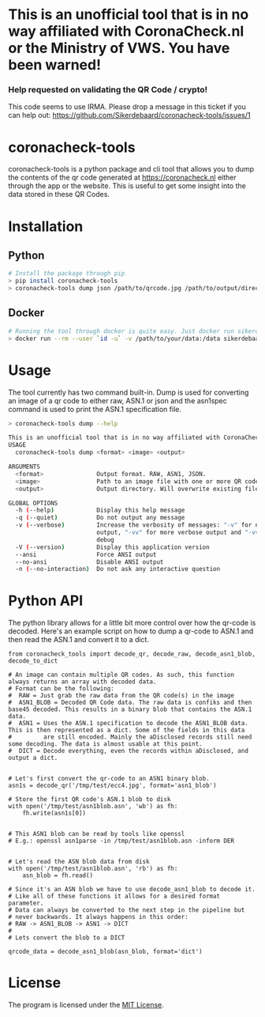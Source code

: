 # This is an unofficial tool that is in no way affiliated with CoronaCheck.nl or the Ministry of VWS. You have been warned!

### Help requested on validating the QR Code / crypto!
This code seems to use IRMA. Please drop a message in this ticket if you can help out: https://github.com/Sikerdebaard/coronacheck-tools/issues/1

# coronacheck-tools
coronacheck-tools is a python package and cli tool that allows you to dump the contents of the qr code generated at https://coronacheck.nl either through the app or the website. This is useful to get some insight into the data stored in these QR Codes.

# Installation


## Python

```bash
# Install the package through pip
> pip install coronacheck-tools
> coronacheck-tools dump json /path/to/qrcode.jpg /path/to/output/directory
```

## Docker
```bash
# Running the tool through docker is quite easy. Just docker run sikerdebaard/coronacheck-tools:1.0.0
> docker run --rm --user `id -u` -v /path/to/your/data:/data sikerdebaard/coronacheck-tools:latest dump json /data/qrcode.jpg /data
```
#

# Usage

The tool currently has two command built-in. Dump is used for converting an image of a qr code to either raw, ASN.1 or json and the asn1spec command is used to print the ASN.1 specification file.

```bash
> coronacheck-tools dump --help

This is an unofficial tool that is in no way affiliated with CoronaCheck.nl or the Ministry of VWS
USAGE
  coronacheck-tools dump <format> <image> <output>

ARGUMENTS
  <format>               Output format. RAW, ASN1, JSON.
  <image>                Path to an image file with one or more QR codes.
  <output>               Output directory. Will overwrite existing files.

GLOBAL OPTIONS
  -h (--help)            Display this help message
  -q (--quiet)           Do not output any message
  -v (--verbose)         Increase the verbosity of messages: "-v" for normal
                         output, "-vv" for more verbose output and "-vvv" for
                         debug
  -V (--version)         Display this application version
  --ansi                 Force ANSI output
  --no-ansi              Disable ANSI output
  -n (--no-interaction)  Do not ask any interactive question
```

# Python API
The python library allows for a little bit more control over how the qr-code is decoded. Here's an example script on how to dump a qr-code to ASN.1 and then read the ASN.1 and convert it to a dict.

```python3
from coronacheck_tools import decode_qr, decode_raw, decode_asn1_blob, decode_to_dict

# An image can contain multiple QR codes. As such, this function always returns an array with decoded data.
# Format can be the following:
#  RAW = Just grab the raw data from the QR code(s) in the image
#  ASN1_BLOB = Decoded QR Code data. The raw data is confiks and then base45 decoded. This results in a binary blob that contains the ASN.1 data.
#  ASN1 = Uses the ASN.1 specification to decode the ASN1_BLOB data. This is then represented as a dict. Some of the fields in this data
#         are still encoded. Mainly the aDisclosed records still need some decoding. The data is almost usable at this point.
#  DICT = Decode everything, even the records within aDisclosed, and output a dict.


# Let's first convert the qr-code to an ASN1 binary blob.
asn1s = decode_qr('/tmp/test/ecc4.jpg', format='asn1_blob')

# Store the first QR code's ASN.1 blob to disk
with open('/tmp/test/asn1blob.asn', 'wb') as fh:
    fh.write(asn1s[0])


# This ASN1 blob can be read by tools like openssl
# E.g.: openssl asn1parse -in /tmp/test/asn1blob.asn -inform DER


# Let's read the ASN blob data from disk
with open('/tmp/test/asn1blob.asn', 'rb') as fh:
    asn_blob = fh.read()

# Since it's an ASN blob we have to use decode_asn1_blob to decode it.
# Like all of these functions it allows for a desired format parameter.
# Data can always be converted to the next step in the pipeline but 
# never backwards. It always happens in this order:
# RAW -> ASN1_BLOB -> ASN1 -> DICT
#
# Lets convert the blob to a DICT

qrcode_data = decode_asn1_blob(asn_blob, format='dict')
```


# License

The program is licensed under the [MIT License](https://github.com/Sikerdebaard/coronacheck-tools/blob/main/LICENSE).
